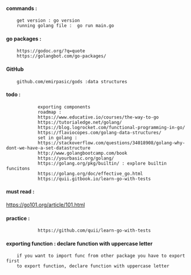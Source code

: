 #### commands : 

        get version : go version  
        running golang file :  go run main.go     

#### go packages : 

        https://godoc.org/?q=quote
        https://golangbot.com/go-packages/

#### GitHub

        github.com/emirpasic/gods :data structures


#### todo : 
        
                exporting components  
                roadmap : 
                https://www.educative.io/courses/the-way-to-go
                https://tutorialedge.net/golang/
                https://blog.logrocket.com/functional-programming-in-go/
                https://flaviocopes.com/golang-data-structures/
                set in golang : 
                https://stackoverflow.com/questions/34018908/golang-why-dont-we-have-a-set-datastructure
                http://www.golangbootcamp.com/book
                https://yourbasic.org/golang/
                https://golang.org/pkg/builtin/ : explore builtin funcitons
                https://golang.org/doc/effective_go.html
                https://quii.gitbook.io/learn-go-with-tests
            
#### must read : 

https://go101.org/article/101.html  
            
            
#### practice : 
        
                https://github.com/quii/learn-go-with-tests

#### exporting function : declare function with uppercase letter

        if you want to import func from other package you have to export first 
        to export function, declare function with uppercase letter

